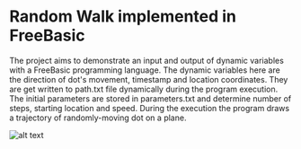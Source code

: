 # Random Walk implemented in FreeBasic

The project aims to demonstrate an input and output of dynamic variables with a FreeBasic programming language. The dynamic variables here are the direction of dot's movement, timestamp and location coordinates.  They are get written to path.txt file dynamically during the program execution. The initial parameters are stored in parameters.txt and determine number of steps, starting location and speed. During the execution the program draws a trajectory of randomly-moving dot on a plane.

![alt text](https://raw.githubusercontent.com/babushkinvladimir/randomWalkFreeBasic/blob/master/fig1.png)
